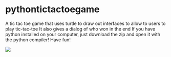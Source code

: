 # pythontictactoegame
A tic tac toe game that uses turtle to draw out interfaces to allow to users to play tic-tac-toe
It also gives a dialog of who won in the end
If you have python installed on your computer, just download the zip and open it with the python compiler! Have fun!

![](http://imgur.com/oe5JRm2.gif)

